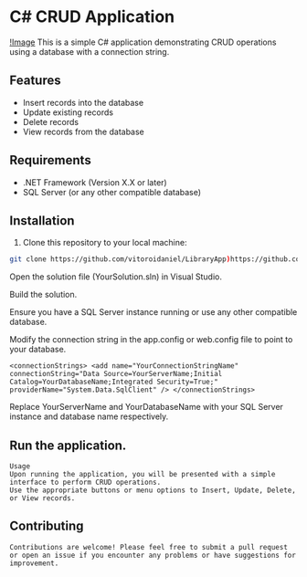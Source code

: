 # C# CRUD Application
[!Image](c#-github.png)
This is a simple C# application demonstrating CRUD operations using a database with a connection string.

## Features

- Insert records into the database
- Update existing records
- Delete records
- View records from the database

## Requirements

- .NET Framework (Version X.X or later)
- SQL Server (or any other compatible database)

## Installation

1. Clone this repository to your local machine:

```bash
git clone https://github.com/vitoroidaniel/LibraryApp)https://github.com/vitoroidaniel/LibraryApp
```

  Open the solution file (YourSolution.sln) in Visual Studio.

  Build the solution.

  Ensure you have a SQL Server instance running or use any other compatible database.

  Modify the connection string in the app.config or web.config file to point to your database.

  `<connectionStrings>
    <add name="YourConnectionStringName" connectionString="Data Source=YourServerName;Initial Catalog=YourDatabaseName;Integrated Security=True;"     
         providerName="System.Data.SqlClient" />
  </connectionStrings>`

  Replace YourServerName and YourDatabaseName with your SQL Server instance and database name respectively.

## Run the application.
    Usage
    Upon running the application, you will be presented with a simple interface to perform CRUD operations.
    Use the appropriate buttons or menu options to Insert, Update, Delete, or View records.
## Contributing
    Contributions are welcome! Please feel free to submit a pull request or open an issue if you encounter any problems or have suggestions for improvement.
